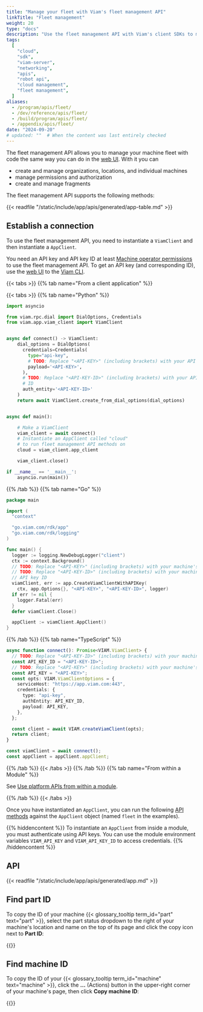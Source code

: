 ```yaml
---
title: "Manage your fleet with Viam's fleet management API"
linkTitle: "Fleet management"
weight: 20
type: "docs"
description: "Use the fleet management API with Viam's client SDKs to manage your machine fleet with code."
tags:
  [
    "cloud",
    "sdk",
    "viam-server",
    "networking",
    "apis",
    "robot api",
    "cloud management",
    "fleet management",
  ]
aliases:
  - /program/apis/fleet/
  - /dev/reference/apis/fleet/
  - /build/program/apis/fleet/
  - /appendix/apis/fleet/
date: "2024-09-20"
# updated: ""  # When the content was last entirely checked
---
```


The fleet management API allows you to manage your machine fleet with code the same way you can do in the [web UI](https://app.viam.com/).
With it you can

- create and manage organizations, locations, and individual machines
- manage permissions and authorization
- create and manage fragments

The fleet management API supports the following methods:

{{< readfile "/static/include/app/apis/generated/app-table.md" >}}

## Establish a connection

To use the fleet management API, you need to instantiate a `ViamClient` and then instantiate a `AppClient`.

You need an API key and API key ID at least [Machine operator permissions](/manage/manage/rbac/#organization-settings-and-roles) to use the fleet management API.
To get an API key (and corresponding ID), use the [web UI](/operate/control/api-keys/#add-an-api-key)
to the [Viam CLI](/dev/tools/cli/#create-an-organization-api-key).

{{< tabs >}}
{{% tab name="From a client application" %}}

{{< tabs >}}
{{% tab name="Python" %}}

```python {class="line-numbers linkable-line-numbers" data-line="12,16"}
import asyncio

from viam.rpc.dial import DialOptions, Credentials
from viam.app.viam_client import ViamClient


async def connect() -> ViamClient:
    dial_options = DialOptions(
      credentials=Credentials(
        type="api-key",
        # TODO: Replace "<API-KEY>" (including brackets) with your API key
        payload='<API-KEY>',
      ),
      # TODO: Replace "<API-KEY-ID>" (including brackets) with your API key
      # ID
      auth_entity='<API-KEY-ID>'
    )
    return await ViamClient.create_from_dial_options(dial_options)


async def main():

    # Make a ViamClient
    viam_client = await connect()
    # Instantiate an AppClient called "cloud"
    # to run fleet management API methods on
    cloud = viam_client.app_client

    viam_client.close()

if __name__ == '__main__':
    asyncio.run(main())
```

{{% /tab %}}
{{% tab name="Go" %}}

```go {class="line-numbers linkable-line-numbers" data-line="16"}
package main

import (
  "context"

  "go.viam.com/rdk/app"
  "go.viam.com/rdk/logging"
)

func main() {
  logger := logging.NewDebugLogger("client")
  ctx := context.Background()
  // TODO: Replace "<API-KEY>" (including brackets) with your machine's API key
  // TODO: Replace "<API-KEY-ID>" (including brackets) with your machine's
  // API key ID
  viamClient, err := app.CreateViamClientWithAPIKey(
    ctx, app.Options{}, "<API-KEY>", "<API-KEY-ID>", logger)
  if err != nil {
    logger.Fatal(err)
  }
  defer viamClient.Close()

  appClient := viamClient.AppClient()
}
```

{{% /tab %}}
{{% tab name="TypeScript" %}}

```ts {class="line-numbers linkable-line-numbers" data-line="3,5"}
async function connect(): Promise<VIAM.ViamClient> {
  // TODO: Replace "<API-KEY-ID>" (including brackets) with your machine's
  const API_KEY_ID = "<API-KEY-ID>";
  // TODO: Replace "<API-KEY>" (including brackets) with your machine's API key
  const API_KEY = "<API-KEY>";
  const opts: VIAM.ViamClientOptions = {
    serviceHost: "https://app.viam.com:443",
    credentials: {
      type: "api-key",
      authEntity: API_KEY_ID,
      payload: API_KEY,
    },
  };

  const client = await VIAM.createViamClient(opts);
  return client;
}

const viamClient = await connect();
const appClient = appClient.appClient;
```

{{% /tab %}}
{{< /tabs >}}
{{% /tab %}}
{{% tab name="From within a Module" %}}

See [Use platform APIs from within a module](/operate/get-started/other-hardware/create-module/platform-apis/).

{{% /tab %}}
{{< /tabs >}}

Once you have instantiated an `AppClient`, you can run the following [API methods](#api) against the `AppClient` object (named `fleet` in the examples).

{{% hiddencontent %}}
To instantiate an `AppClient` from inside a module, you must authenticate using API keys.
You can use the module environment variables `VIAM_API_KEY` and `VIAM_API_KEY_ID` to access credentials.
{{% /hiddencontent %}}

## API

{{< readfile "/static/include/app/apis/generated/app.md" >}}

## Find part ID

To copy the ID of your machine {{< glossary_tooltip term_id="part" text="part" >}}, select the part status dropdown to the right of your machine's location and name on the top of its page and click the copy icon next to **Part ID**:

{{<imgproc src="/build/program/data-client/grab-part-id.png" resize="1000x" class="shadow imgzoom" style="width: 500px" declaredimensions=true alt="Part ID displayed in the web UI.">}}

## Find machine ID

To copy the ID of your {{< glossary_tooltip term_id="machine" text="machine" >}}, click the **...** (Actions) button in the upper-right corner of your machine's page, then click **Copy machine ID**:

{{<imgproc src="/fleet/app-usage/copy-machine-id.png" resize="1000x" class="shadow imgzoom" style="width: 500px" declaredimensions=true alt="Machine ID in the actions dropdown in the web UI.">}}

